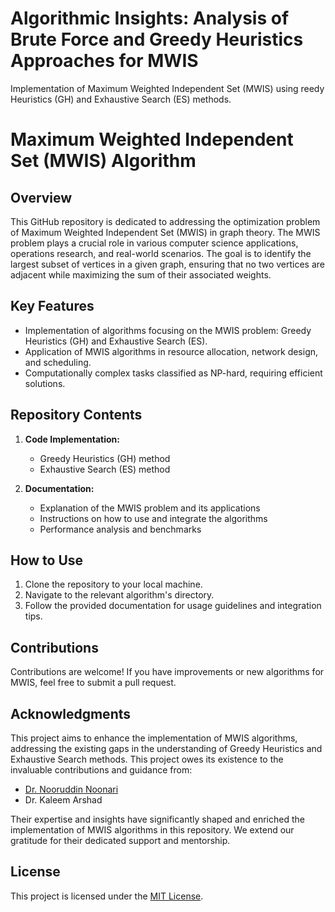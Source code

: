 # Algorithmic Insights: Analysis of Brute Force and Greedy Heuristics Approaches for MWIS
Implementation of  Maximum Weighted Independent Set (MWIS) using reedy Heuristics (GH) and Exhaustive Search (ES) methods. 

# Maximum Weighted Independent Set (MWIS) Algorithm

## Overview
This GitHub repository is dedicated to addressing the optimization problem of Maximum Weighted Independent Set (MWIS) in graph theory. The MWIS problem plays a crucial role in various computer science applications, operations research, and real-world scenarios. The goal is to identify the largest subset of vertices in a given graph, ensuring that no two vertices are adjacent while maximizing the sum of their associated weights.

## Key Features
- Implementation of algorithms focusing on the MWIS problem: Greedy Heuristics (GH) and Exhaustive Search (ES).
- Application of MWIS algorithms in resource allocation, network design, and scheduling.
- Computationally complex tasks classified as NP-hard, requiring efficient solutions.

## Repository Contents
1. **Code Implementation:**
    - Greedy Heuristics (GH) method
    - Exhaustive Search (ES) method
    
2. **Documentation:**
    - Explanation of the MWIS problem and its applications
    - Instructions on how to use and integrate the algorithms
    - Performance analysis and benchmarks

## How to Use
1. Clone the repository to your local machine.
2. Navigate to the relevant algorithm's directory.
3. Follow the provided documentation for usage guidelines and integration tips.

## Contributions
Contributions are welcome! If you have improvements or new algorithms for MWIS, feel free to submit a pull request.


## Acknowledgments
This project aims to enhance the implementation of MWIS algorithms, addressing the existing gaps in the understanding of Greedy Heuristics and Exhaustive Search methods.
This project owes its existence to the invaluable contributions and guidance from:
- [Dr. Nooruddin Noonari](https://www.linkedin.com/in/noonari/)
- Dr. Kaleem Arshad

Their expertise and insights have significantly shaped and enriched the implementation of MWIS algorithms in this repository. We extend our gratitude for their dedicated support and mentorship.


## License
This project is licensed under the [MIT License](LICENSE).
